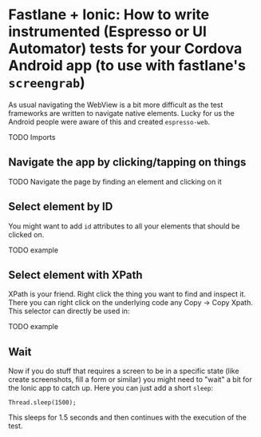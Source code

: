 # Fastlane + Ionic: How to write instrumented (Espresso or UI Automator) tests for your Cordova Android app (to use with fastlane's `screengrab`)

As usual navigating the WebView is a bit more difficult as the test frameworks are written to navigate native elements. Lucky for us the Android people were aware of this and created `espresso-web`.

TODO Imports

## Navigate the app by clicking/tapping on things

TODO Navigate the page by finding an element and clicking on it

## Select element by ID

You might want to add `id` attributes to all your elements that should be clicked on.

TODO example

## Select element with XPath

XPath is your friend. Right click the thing you want to find and inspect it. There you can right click on the underlying code any Copy -> Copy Xpath. This selector can directly be used in:

TODO example

## Wait

Now if you do stuff that requires a screen to be in a specific state (like create screenshots, fill a form or similar) you might need to "wait" a bit for the Ionic app to catch up. Here you can just add a short `sleep`:

```
Thread.sleep(1500);
```

This sleeps for 1.5 seconds and then continues with the execution of the test.